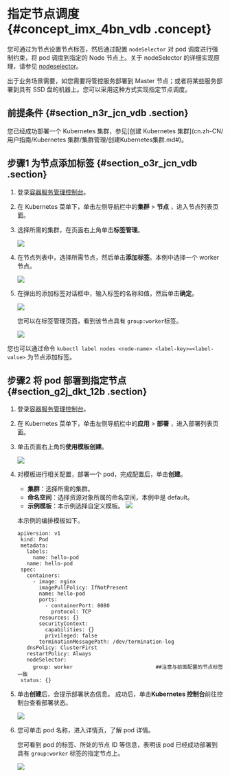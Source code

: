 # 指定节点调度 {#concept_imx_4bn_vdb .concept}

您可通过为节点设置节点标签，然后通过配置 `nodeSelector` 对 pod 调度进行强制约束，将 pod 调度到指定的 Node 节点上。关于 nodeSelector 的详细实现原理，请参见 [nodeselector](https://kubernetes.io/docs/concepts/configuration/assign-pod-node/#nodeselector)。

出于业务场景需要，如您需要将管控服务部署到 Master 节点；或者将某些服务部署到具有 SSD 盘的机器上。您可以采用这种方式实现指定节点调度。

## 前提条件 {#section_n3r_jcn_vdb .section}

您已经成功部署一个 Kubernetes 集群，参见[创建 Kubernetes 集群](cn.zh-CN/用户指南/Kubernetes 集群/集群管理/创建Kubernetes集群.md#)。

## 步骤1 为节点添加标签 {#section_o3r_jcn_vdb .section}

1.  登录[容器服务管理控制台](https://cs.console.aliyun.com)。
2.  在 Kubernetes 菜单下，单击左侧导航栏中的**集群** \> **节点** ，进入节点列表页面。
3.  选择所需的集群，在页面右上角单击**标签管理**。

    ![](http://static-aliyun-doc.oss-cn-hangzhou.aliyuncs.com/assets/img/6900/4463_zh-CN.png)

4.  在节点列表中，选择所需节点，然后单击**添加标签**。本例中选择一个 worker 节点。

    ![](http://static-aliyun-doc.oss-cn-hangzhou.aliyuncs.com/assets/img/6900/4472_zh-CN.png)

5.  在弹出的添加标签对话框中，输入标签的名称和值，然后单击**确定**。

    ![](http://static-aliyun-doc.oss-cn-hangzhou.aliyuncs.com/assets/img/6900/4474_zh-CN.png)

    您可以在标签管理页面，看到该节点具有 `group:worker`标签。

    ![](http://static-aliyun-doc.oss-cn-hangzhou.aliyuncs.com/assets/img/6900/4475_zh-CN.png)


您也可以通过命令 `kubectl label nodes <node-name> <label-key>=<label-value>` 为节点添加标签。

## 步骤2 将 pod 部署到指定节点 {#section_g2j_dkt_12b .section}

1.  登录[容器服务管理控制台](https://cs.console.aliyun.com)。
2.  在 Kubernetes 菜单下，单击左侧导航栏中的**应用** \> **部署** ，进入部署列表页面。
3.  单击页面右上角的**使用模板创建**。

    ![](http://static-aliyun-doc.oss-cn-hangzhou.aliyuncs.com/assets/img/6900/4476_zh-CN.png)

4.  对模板进行相关配置，部署一个 pod，完成配置后，单击**创建**。

    -   **集群**：选择所需的集群。
    -   **命名空间**：选择资源对象所属的命名空间，本例中是 default。
    -   **示例模板**：本示例选择自定义模板。
    ![](http://static-aliyun-doc.oss-cn-hangzhou.aliyuncs.com/assets/img/6900/4477_zh-CN.png)

    本示例的编排模板如下。

    ```
    apiVersion: v1
     kind: Pod
     metadata:
       labels:
         name: hello-pod
       name: hello-pod
     spec:
       containers:
         - image: nginx
           imagePullPolicy: IfNotPresent
           name: hello-pod
           ports:
             - containerPort: 8080
               protocol: TCP
           resources: {}
           securityContext:
             capabilities: {}
             privileged: false
           terminationMessagePath: /dev/termination-log
       dnsPolicy: ClusterFirst
       restartPolicy: Always
       nodeSelector:                    
         group: worker                           ##注意与前面配置的节点标签一致
     status: {}
    ```

5.  单击**创建**后，会提示部署状态信息。 成功后，单击**Kubernetes 控制台**前往控制台查看部署状态。

    ![](http://static-aliyun-doc.oss-cn-hangzhou.aliyuncs.com/assets/img/6900/4478_zh-CN.png)

6.  您可单击 pod 名称，进入详情页，了解 pod 详情。

    您可看到 pod 的标签、所处的节点 ID 等信息，表明该 pod 已经成功部署到具有 `group:worker` 标签的指定节点上。

    ![](http://static-aliyun-doc.oss-cn-hangzhou.aliyuncs.com/assets/img/6900/4479_zh-CN.png)


